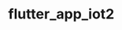 # flutter_app_iot2


<img scr="(https://user-images.githubusercontent.com/94132271/141344706-d29196f3-7516-4ec6-b98d-69d3e6ae236b.png)" width="400">
